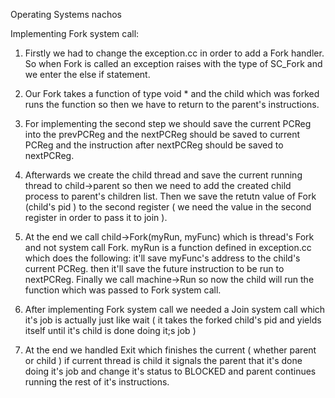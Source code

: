 Operating Systems nachos

Implementing Fork system call:

1. Firstly we had to change the exception.cc in order to add a Fork handler. So when Fork is called an exception raises with the type of SC_Fork and we enter the else if statement. 

2. Our Fork takes a function of type void * and the child which was forked runs the function so then we have to return to the parent's instructions.

3. For implementing the second step we should save the current PCReg into the prevPCReg and the nextPCReg should be saved to current PCReg and the instruction after nextPCReg should be saved to nextPCReg.

4. Afterwards we create the child thread and save the current running thread to child->parent so then we need to add the created child process to parent's children list. Then we save the retutn value of Fork (child's pid ) to the second register ( we need the value in the second register in order to pass it to join ).

5. At the end we call child->Fork(myRun, myFunc) which is thread's Fork and not system call Fork. myRun is a function defined in exception.cc which does the following:
it'll save myFunc's address to the child's current PCReg.
then it'll save the future instruction to be run to nextPCReg.
Finally we call machine->Run so now the child will run the function which was passed to Fork system call.

6. After implementing Fork system call we needed a Join system call which it's job is actually just like wait ( it takes the forked child's pid and yields itself until it's child is done doing it;s job )

7. At the end we handled Exit which finishes the current ( whether parent or child ) if current thread is child it signals the parent that it's done doing it's job and change it's status to BLOCKED and parent continues running the rest of it's instructions.

